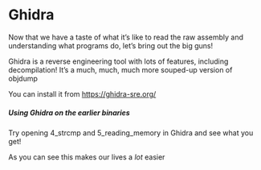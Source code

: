 # Ghidra

Now that we have a taste of what it’s like to read the raw assembly and understanding what programs do, let’s bring out the big guns!

Ghidra is a reverse engineering tool with lots of features, including decompilation! It’s a much, much, much more souped-up version of objdump

You can install it from https://ghidra-sre.org/

##### Using Ghidra on the earlier binaries

Try opening 4_strcmp and 5_reading_memory in Ghidra and see what you get!

As you can see this makes our lives a *lot* easier